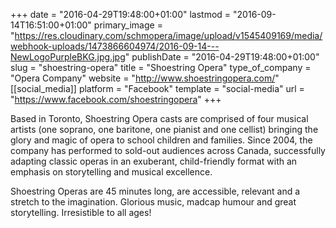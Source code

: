 +++
date = "2016-04-29T19:48:00+01:00"
lastmod = "2016-09-14T16:51:00+01:00"
primary_image = "https://res.cloudinary.com/schmopera/image/upload/v1545409169/media/webhook-uploads/1473866604974/2016-09-14---NewLogoPurpleBKG.jpg.jpg"
publishDate = "2016-04-29T19:48:00+01:00"
slug = "shoestring-opera"
title = "Shoestring Opera"
type_of_company = "Opera Company"
website = "http://www.shoestringopera.com/"
[[social_media]]
platform = "Facebook"
template = "social-media"
url = "https://www.facebook.com/shoestringopera"
+++

Based in Toronto, Shoestring Opera casts are comprised of four musical artists (one soprano, one baritone, one pianist and one cellist) bringing the glory and magic of opera to school children and families. Since 2004, the company has performed to sold-out audiences across Canada, successfully adapting classic operas in an exuberant, child-friendly format with an emphasis on storytelling and musical excellence.

Shoestring Operas are 45 minutes long, are accessible, relevant and a stretch to the imagination. Glorious music, madcap humour and great storytelling. Irresistible to all ages!

